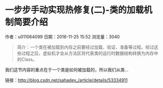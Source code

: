 # 一步步手动实现热修复(二)-类的加载机制简要介绍
作者：u011064099
日期：2016-11-25 15:52
浏览量：3040
> 简介：一个类在被加载到内存之前要经过加载、验证、准备等过程。经过这些过程之后，虚拟机才会从方法区将代表类的运行时数据结构转换为内存中的Class。

我们这节内容的重点在于一个类是如何被加载的，所以我们从类...

 链接：http://blog.csdn.net/sahadev_/article/details/53334911
